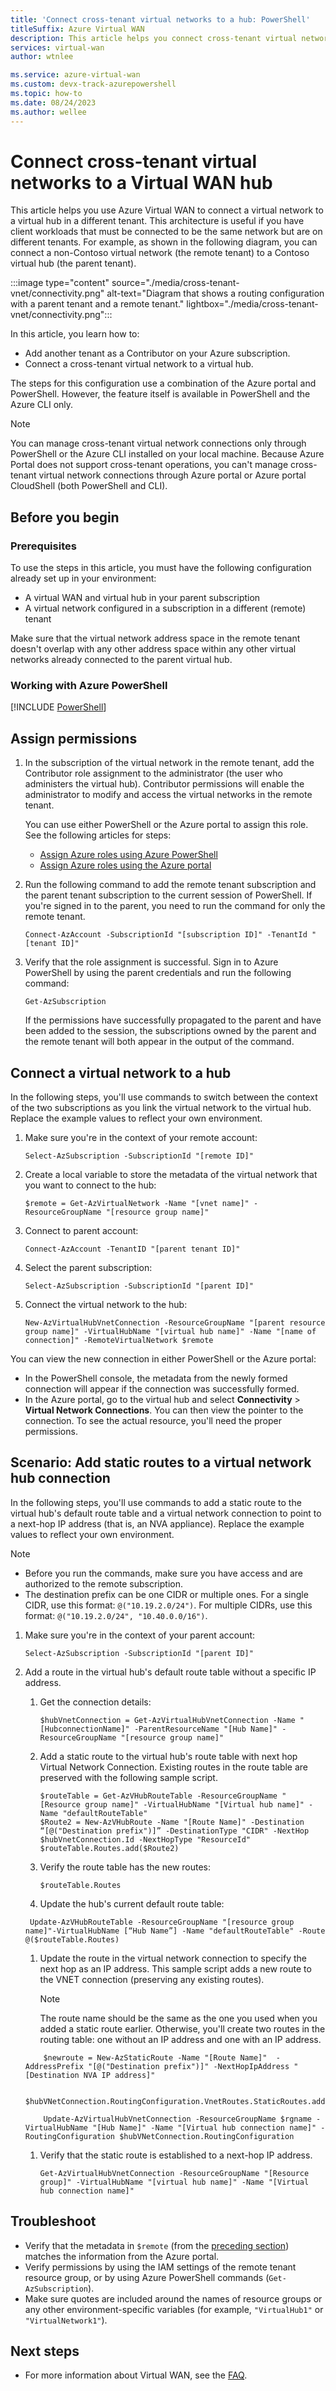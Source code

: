 ```yaml
---
title: 'Connect cross-tenant virtual networks to a hub: PowerShell'
titleSuffix: Azure Virtual WAN
description: This article helps you connect cross-tenant virtual networks to a virtual hub by using PowerShell.
services: virtual-wan
author: wtnlee

ms.service: azure-virtual-wan
ms.custom: devx-track-azurepowershell
ms.topic: how-to
ms.date: 08/24/2023
ms.author: wellee
---
```

# Connect cross-tenant virtual networks to a Virtual WAN hub

This article helps you use Azure Virtual WAN to connect a virtual network to a virtual hub in a different tenant. This architecture is useful if you have client workloads that must be connected to be the same network but are on different tenants. For example, as shown in the following diagram, you can connect a non-Contoso virtual network (the remote tenant) to a Contoso virtual hub (the parent tenant).

:::image type="content" source="./media/cross-tenant-vnet/connectivity.png" alt-text="Diagram that shows a routing configuration with a parent tenant and a remote tenant." lightbox="./media/cross-tenant-vnet/connectivity.png":::

In this article, you learn how to:

* Add another tenant as a Contributor on your Azure subscription.
* Connect a cross-tenant virtual network to a virtual hub.

The steps for this configuration use a combination of the Azure portal and PowerShell. However, the feature itself is available in PowerShell and the Azure CLI only.

>[!NOTE]
> You can manage cross-tenant virtual network connections only through PowerShell or the Azure CLI installed on your local machine. Because Azure Portal does not support cross-tenant operations, you can't manage cross-tenant virtual network connections through Azure portal or Azure portal CloudShell (both PowerShell and CLI).

## Before you begin

### Prerequisites

To use the steps in this article, you must have the following configuration already set up in your environment:

* A virtual WAN and virtual hub in your parent subscription
* A virtual network configured in a subscription in a different (remote) tenant

Make sure that the virtual network address space in the remote tenant doesn't overlap with any other address space within any other virtual networks already connected to the parent virtual hub.

### Working with Azure PowerShell

[!INCLUDE [PowerShell](../../includes/vpn-gateway-cloud-shell-powershell.md)]

## <a name="rights"></a>Assign permissions

1. In the subscription of the virtual network in the remote tenant, add the Contributor role assignment to the administrator (the user who administers the virtual hub). Contributor permissions will enable the administrator to modify and access the virtual networks in the remote tenant. 

   You can use either PowerShell or the Azure portal to assign this role. See the following articles for steps:

   * [Assign Azure roles using Azure PowerShell](../role-based-access-control/role-assignments-powershell.md)
   * [Assign Azure roles using the Azure portal](../role-based-access-control/role-assignments-portal.yml)

1. Run the following command to add the remote tenant subscription and the parent tenant subscription to the current session of PowerShell. If you're signed in to the parent, you need to run the command for only the remote tenant.

   ```azurepowershell-interactive
   Connect-AzAccount -SubscriptionId "[subscription ID]" -TenantId "[tenant ID]"
   ```

1. Verify that the role assignment is successful. Sign in to Azure PowerShell by using the parent credentials and run the following command:

   ```azurepowershell-interactive
   Get-AzSubscription
   ```

   If the permissions have successfully propagated to the parent and have been added to the session, the subscriptions owned by the parent and the remote tenant will both appear in the output of the command.

## <a name="connect"></a>Connect a virtual network to a hub

In the following steps, you'll use commands to switch between the context of the two subscriptions as you link the virtual network to the virtual hub. Replace the example values to reflect your own environment.

1. Make sure you're in the context of your remote account:

   ```azurepowershell-interactive
   Select-AzSubscription -SubscriptionId "[remote ID]"
   ```

1. Create a local variable to store the metadata of the virtual network that you want to connect to the hub:

   ```azurepowershell-interactive
   $remote = Get-AzVirtualNetwork -Name "[vnet name]" -ResourceGroupName "[resource group name]"
   ```

1. Connect to parent account:

   ```azurepowershell-interactive
   Connect-AzAccount -TenantID "[parent tenant ID]"
   ```

1. Select the parent subscription:

   ```azurepowershell-interactive
   Select-AzSubscription -SubscriptionId "[parent ID]"
   ```

1. Connect the virtual network to the hub:

   ```azurepowershell-interactive
   New-AzVirtualHubVnetConnection -ResourceGroupName "[parent resource group name]" -VirtualHubName "[virtual hub name]" -Name "[name of connection]" -RemoteVirtualNetwork $remote
   ```

You can view the new connection in either PowerShell or the Azure portal:

* In the PowerShell console, the metadata from the newly formed connection will appear if the connection was successfully formed.
* In the Azure portal, go to the virtual hub and select **Connectivity** > **Virtual Network Connections**. You can then view the pointer to the connection. To see the actual resource, you'll need the proper permissions.

## Scenario: Add static routes to a virtual network hub connection

In the following steps, you'll use commands to add a static route to the virtual hub's default route table and a virtual network connection to point to a next-hop IP address (that is, an NVA appliance). Replace the example values to reflect your own environment.

>[!NOTE]
>- Before you run the commands, make sure you have access and are authorized to the remote subscription.
>- The destination prefix can be one CIDR or multiple ones. For a single CIDR, use this format: `@("10.19.2.0/24")`. For multiple CIDRs, use this format: `@("10.19.2.0/24", "10.40.0.0/16")`.

1. Make sure you're in the context of your parent account: 

    ```azurepowershell-interactive
    Select-AzSubscription -SubscriptionId "[parent ID]" 
    ```

2. Add a route in the virtual hub's default route table without a specific IP address.

    1. Get the connection details:

       ```azurepowershell-interactive
       $hubVnetConnection = Get-AzVirtualHubVnetConnection -Name "[HubconnectionName]" -ParentResourceName "[Hub Name]" -ResourceGroupName "[resource group name]"
       ``` 
    1. Add a static route to the virtual hub's route table with next hop Virtual Network Connection. Existing routes in the route table are preserved with the following sample script.

       ```azurepowershell-interactive
       $routeTable = Get-AzVHubRouteTable -ResourceGroupName "[Resource group name]" -VirtualHubName "[Virtual hub name]" -Name "defaultRouteTable"
       $Route2 = New-AzVHubRoute -Name "[Route Name]" -Destination “[@("Destination prefix")]” -DestinationType "CIDR" -NextHop $hubVnetConnection.Id -NextHopType "ResourceId"
       $routeTable.Routes.add($Route2)
       ```
    1. Verify the route table has the new routes:
         ```azurepowershell-interactive
       $routeTable.Routes
       ```
      
    1. Update the hub's current default route table:
      
      ```azurepowershell-interactive
       Update-AzVHubRouteTable -ResourceGroupName "[resource group name]"-VirtualHubName [“Hub Name”] -Name "defaultRouteTable" -Route @($routeTable.Routes)
      ```

    1. Update the route in the virtual network connection to specify the next hop as an IP address. This sample script adds a new route to the VNET connection (preserving any existing routes).

       > [!NOTE]
       > The route name should be the same as the one you used when you added a static route earlier. Otherwise, you'll create two routes in the routing table: one without an IP address and one with an IP address.

   ```azurepowershell-interactive
       $newroute = New-AzStaticRoute -Name "[Route Name]"  -AddressPrefix "[@("Destination prefix")]" -NextHopIpAddress "[Destination NVA IP address]"

       $hubVNetConnection.RoutingConfiguration.VnetRoutes.StaticRoutes.add($newroute)

       Update-AzVirtualHubVnetConnection -ResourceGroupName $rgname -VirtualHubName "[Hub Name]" -Name "[Virtual hub connection name]" -RoutingConfiguration $hubVNetConnection.RoutingConfiguration
    ```
    1. Verify that the static route is established to a next-hop IP address.

       ```azurepowershell-interactive
       Get-AzVirtualHubVnetConnection -ResourceGroupName "[Resource group]" -VirtualHubName "[virtual hub name]" -Name "[Virtual hub connection name]"
       ```

## <a name="troubleshoot"></a>Troubleshoot

* Verify that the metadata in `$remote` (from the [preceding section](#connect)) matches the information from the Azure portal.
* Verify permissions by using the IAM settings of the remote tenant resource group, or by using Azure PowerShell commands (`Get-AzSubscription`).
* Make sure quotes are included around the names of resource groups or any other environment-specific variables (for example, `"VirtualHub1"` or `"VirtualNetwork1"`).

## Next steps

- For more information about Virtual WAN, see the [FAQ](virtual-wan-faq.md).
